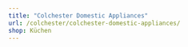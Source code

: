 ```yaml
---
title: "Colchester Domestic Appliances"
url: /colchester/colchester-domestic-appliances/
shop: Küchen
---
```

